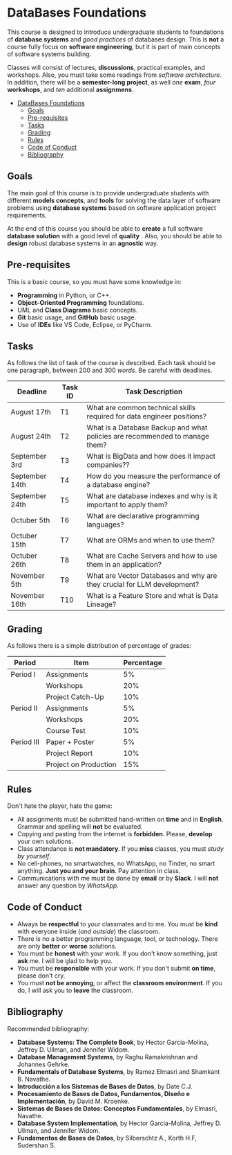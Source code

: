 # DataBases Foundations

This course is designed to introduce undergraduate students to foundations of __database systems__ and _good practices_ of databases design.
This is __not__ a course fully focus on __software engineering__, but it is part of main concepts of software systems building.

Classes will consist of lectures, __discussions__, practical examples, and workshops. Also, you must take some readings from _software architecture_.
In addition, there will be a __semester-long project__, as well _one_ __exam__, _four_ __workshops__, and _ten_ additional __assignmens__.

- [DataBases Foundations](#databases-foundations)
  - [Goals](#goals)
  - [Pre-requisites](#pre-requisites)
  - [Tasks](#tasks)
  - [Grading](#grading)
  - [Rules](#rules)
  - [Code of Conduct](#code-of-conduct)
  - [Bibliography](#bibliography)

## Goals

The main goal of this course is to provide undergraduate students with different __models concepts__, and __tools__ for solving the data layer of software problems using __database systems__ based on software application project requirements.
  
At the end of this course you should be able to __create__ a full software __database solution__ with a good level of __quality__ . Also, you should be able to __design__ robust database systems in an __agnostic__ way.

## Pre-requisites

This is a basic course, so you must have some knowledge in:

- __Programming__ in Python, or C++.
- __Object-Oriented Programming__ foundations.
- UML and __Class Diagrams__ basic concepts.
- __Git__ basic usage, and __GitHub__ basic usage.
- Use of __IDEs__ like VS Code, Eclipse, or PyCharm.

## Tasks

As follows the list of task of the course is described. Each task should be one paragraph, between $200$ and $300$ _words_. Be careful with deadlines.

| Deadline       | Task ID |  Task Description                                                            |
| -------------- | ------- |  --------------------------------------------------------------------------- |
| August 17th    | T1      |  What are common technical skills required for data engineer positions?      |
| August 24th    | T2      |  What is a Database Backup and what policies are recommended to manage them? |
| September 3rd  | T3      |  What is BigData and how does it impact companies??                          |
| September 14th | T4      |  How do you measure the performance of a database engine?                    |
| September 24th | T5      |  What are database indexes and why is it important to apply them?            |
| Octuber 5th    | T6      |  What are declarative programming languages?                                 |
| Octuber 15th   | T7      |  What are ORMs and when to use them?                                         |
| Octuber 26th   | T8      |  What are Cache Servers and how to use them in an application?               |
| November 5th   | T9      |  What are Vector Databases and why are they crucial for LLM development?     |
| November 16th  | T10     |  What is a Feature Store and what is Data Lineage?                           |

## Grading

As follows there is a simple distribution of percentage of grades:

| Period    | Item                   | Percentage |
| --------- | ---------------------- | ---------- |
| Period I  | Assignments            |  5%        |
|           | Workshops              | 20%        |
|           | Project Catch-Up       | 10%        |
| Period II | Assignments            |  5%        |
|           | Workshops              | 20%        |
|           | Course Test            | 10%        |
| Period III| Paper + Poster         | 5%         |
|           | Project Report         | 10%        |
|           | Project on Production  | 15%        |

## Rules

Don't hate the player, hate the game:

- All assignments must be submitted hand-written on __time__ and in __English__. Grammar and spelling will __not__ be evaluated.
- Copying and pasting from the internet is __forbidden__. Please, __develop__ your own solutions.
- Class attendance is __not mandatory__. If you __miss__ classes, you must _study by yourself_.
- No cell-phones, no smartwatches, no WhatsApp, no Tinder, no smart anything. __Just you and your brain__. Pay attention in class.
- Communications with me must be done by __email__ or by __Slack__. I will __not__ answer any question by _WhatsApp_.

## Code of Conduct

- Always be __respectful__ to your classmates and to me. You must be __kind__ with everyone inside (_and outside_) the classroom.
- There is no a better programming language, tool, or technology. There are only __better__ or __worse__ solutions.
- You must be __honest__ with your work. If you don't know something, just __ask__ me. I will be glad to help you.
- You must be __responsible__ with your work. If you don't submit __on time__, please don't cry.
- You must __not be annoying__, or affect the __classroom environment__. If you do, I will ask you to __leave__ the classroom.

## Bibliography

Recommended bibliography:

- __Database Systems: The Complete Book__, by Hector Garcia-Molina, Jeffrey D. Ullman, and Jennifer Widom.
- __Database Management Systems__, by Raghu Ramakrishnan and Johannes Gehrke.
- __Fundamentals of Database Systems__, by Ramez Elmasri and Shamkant B. Navathe.
- __Introducción a los Sistemas de Bases de Datos__, by Date C.J.
- __Procesamiento de Bases de Datos, Fundamentos, Diseño e Implementación__, by David M. Kroenke.
- __Sistemas de Bases de Datos: Conceptos Fundamentales__, by Elmasri, Navathe.
- __Database System Implementation__, by Hector Garcia-Molina, Jeffrey D. Ullman, and Jennifer Widom.
- __Fundamentos de Bases de Datos__, by Silberschtz A., Korth H.F, Sudershan S.
